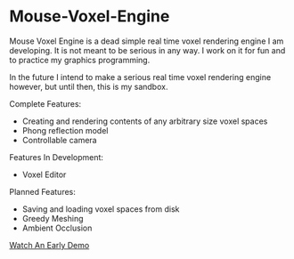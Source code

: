 # Mouse-Voxel-Engine

Mouse Voxel Engine is a dead simple real time voxel rendering engine I am developing.
It is not meant to be serious in any way. I work on it for fun and to practice
my graphics programming. 

In the future I intend to make a serious real time voxel
rendering engine however, but until then, this is my sandbox.

Complete Features:
- Creating and rendering contents of any arbitrary size voxel spaces
- Phong reflection model
- Controllable camera

Features In Development:
- Voxel Editor

Planned Features:
- Saving and loading voxel spaces from disk
- Greedy Meshing
- Ambient Occlusion

[Watch An Early Demo](https://www.youtube.com/watch?v=CbnBtSy00Q8)
